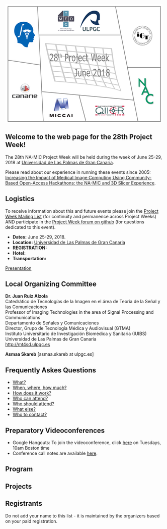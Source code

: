 ![PW28](PW28-500px.png)
## Welcome to the web page for the 28th Project Week!
The 28th NA-MIC Project Week will be held during the week of June 25-29, 2018 at [Universidad de Las Palmas de Gran Canaria](https://www.ulpgc.es/).

Please read about our experience in running these events since 2005: [Increasing the Impact of Medical Image Computing Using
Community-Based Open-Access Hackathons: the NA-MIC and 3D Slicer Experience](http://www.spl.harvard.edu/publications/item/view/3004).

## Logistics

To receive information about this and future events please join the [Project Week Mailing List](https://public.kitware.com/mailman/listinfo/na-mic-project-week) (for continuity and permanence across Project Weeks) AND participate in the [Project Week forum on github](https://github.com/orgs/NA-MIC/teams/pw27/discussions) (for questions dedicated to this event).

- **Dates:** June 25-29, 2018.
- **Location:** [Universidad de Las Palmas de Gran Canaria](https://www.google.com/maps/place/University+of+Las+Palmas+de+Gran+Canaria/@28.0990225,-16.5409312,8z/data=!4m5!3m4!1s0xc409514173e77eb:0xbda0edfa5e221aaa!8m2!3d28.0990178!4d-15.4203257)
- **REGISTRATION:** 
- **Hotel:** 
- **Transportation:** 


[Presentation](https://marilolamacbioidi.github.io/Presentacion_28PW/)

## Local Organizing Committee
 
**Dr. Juan Ruiz Alzola**<br>
Catedrático de Tecnologías de la Imagen en el área de Teoría de la Señal y las Comunicaciones<br>
Professor of Imaging Technologies in the area of Signal Processing and Communications<br>
Departamento de Señales y Comunicaciones<br>
Director, Grupo de Tecnología Médica y Audiovisual (GTMA)<br>
Instituto Universitario de Investigación Biomédica y Sanitaria (IUIBS)<br>
Universidad de Las Palmas de Gran Canaria<br>
http://mt4sd.ulpgc.es
 
**Asmaa Skareb** [asmaa.skareb at ulpgc.es]

## Frequently Askes Questions

* [What?](../README.md#what)
* [When, where, how much?](../README.md#when-where-how-much)
* [How does it work?](../README.md#how-does-it-work)
* [Who can attend?](../README.md#who-can-attend)
* [Who should attend?](../README.md#who-should-attend)
* [What else?](../README.md#what-else)
* [Who to contact?](../README.md#who-to-contact)

## Preparatory Videoconferences

- Google Hangouts: To join the videoconference, click [here](https://meet.google.com/wzh-syuy-otj) on Tuesdays, 10am Boston time 
- Conference call notes are available [here](PreparatoryMeetingsNotes.md).

## Program


## Projects


## Registrants

Do not add your name to this list - it is maintained by the organizers based on your paid registration.

<!-- ORGANIZERS: please edit REGISTRANTS.md -->

